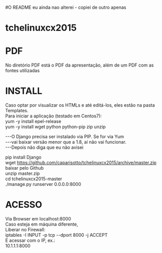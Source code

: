 #O README eu ainda nao alterei - copiei de outro apenas

# tchelinuxcx2015


PDF
==
No diretório PDF está o PDF da apresentação, além de um PDF com as fontes utilizadas

INSTALL
==
Caso optar por visualizar os HTMLs e até editá-los, eles estão na pasta Templates.<br>
Para iniciar a aplicação (testado em Centos7):<br>
yum -y install epel-release<br>
yum -y install wget python python-pip zip unzip<br>

---O Django precisa ser instalado via PIP. Se for via Yum<br>
---vai baixar versão menor que a 1.8, aí não vai funcionar.<br>
---Depois não diga que eu não avisei<br>

pip install Django<br>
wget https://github.com/caparisotto/tchelinuxcx2015/archive/master.zip   <ou>  baixar pelo Github<br>
unzip master.zip<br>
cd tchelinuxcx2015-master<br>
./manage.py runserver 0.0.0.0:8000<br>

ACESSO
==
Via Browser em localhost:8000<br> 
Caso esteja em máquina diferente,<br>
Liberar no Firewall:<br>
iptables -I INPUT -p tcp --dport 8000 -j ACCEPT<br>
E acessar com o IP, ex.:<br>
10.1.1.1:8000<br>
